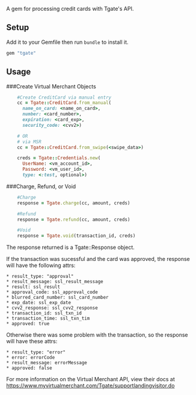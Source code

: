 A gem for processing credit cards with Tgate's API.

## Setup

Add it to your Gemfile then run `bundle` to install it.

```ruby
gem "tgate"
```


## Usage
###Create Virtual Merchant Objects
```ruby
    #Create CreditCard via manual entry
    cc = Tgate::CreditCard.from_manual(
      name_on_card: <name_on_card>,
      number: <card_number>,
      expiration: <card_exp>,
      security_code: <cvv2>)

    # OR
    # via MSR
    cc = Tgate::CreditCard.from_swipe(<swipe_data>)

    creds = Tgate::Credentials.new(
      UserName: <vm_account_id>,
      Password: <vm_user_id>,
      type: <:test, optional>)
```

###Charge, Refund, or Void
```ruby
    #Charge
    response = Tgate.charge(cc, amount, creds)

    #Refund
    response = Tgate.refund(cc, amount, creds)

    #Void
    response = Tgate.void(transaction_id, creds)
```

The response returned is a Tgate::Response object.

If the transaction was sucessful and the card was approved, the response will have the following attrs:

    * result_type: "approval"
    * result_message: ssl_result_message
    * result: ssl_result
    * approval_code: ssl_approval_code
    * blurred_card_number: ssl_card_number
    * exp_date: ssl_exp_date
    * cvv2_response: ssl_cvv2_response
    * transaction_id: ssl_txn_id
    * transaction_time: ssl_txn_tim
    * approved: true


Otherwise there was some problem with the transaction, so the response will have these attrs:

    * result_type: "error"
    * error: errorCode
    * result_message: errorMessage
    * approved: false


For more information on the Virtual Merchant API, view their docs at
https://www.myvirtualmerchant.com/Tgate/supportlandingvisitor.do
